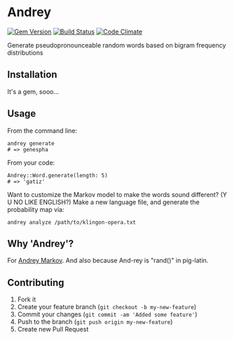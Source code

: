 # Andrey

[![Gem Version](https://badge.fury.io/rb/andrey.png)](http://badge.fury.io/rb/andrey)
[![Build Status](https://travis-ci.org/rubysolo/andrey.png?branch=master)](https://travis-ci.org/rubysolo/andrey)
[![Code Climate](https://codeclimate.com/github/rubysolo/andrey.png)](https://codeclimate.com/github/rubysolo/andrey)

Generate pseudopronounceable random words based on bigram frequency
distributions

## Installation

It's a gem, sooo...

## Usage

From the command line:

    andrey generate
    # => genespha

From your code:

    Andrey::Word.generate(length: 5)
    # => 'gatiz'

Want to customize the Markov model to make the words sound different?  (Y U NO
LIKE ENGLISH?)  Make a new language file, and generate the probability map via:

    andrey analyze /path/to/klingon-opera.txt

## Why 'Andrey'?

For [Andrey Markov](http://en.wikipedia.org/wiki/Andrey_Markov).  And also
because And-rey is "rand()" in pig-latin.

## Contributing

1. Fork it
2. Create your feature branch (`git checkout -b my-new-feature`)
3. Commit your changes (`git commit -am 'Added some feature'`)
4. Push to the branch (`git push origin my-new-feature`)
5. Create new Pull Request
